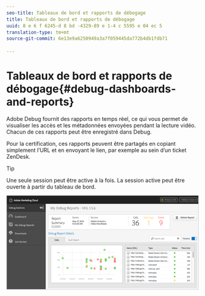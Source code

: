 ```yaml
---
seo-title: Tableaux de bord et rapports de débogage
title: Tableaux de bord et rapports de débogage
uuid: 8 e 6 f 6245-d 8 bd -4329-89 e 1-4 c 5595 e 04 ec 5
translation-type: tm+mt
source-git-commit: 6e13e9a6250949a3a7f059445da772b4db1fdb71

---
```



# Tableaux de bord et rapports de débogage{#debug-dashboards-and-reports}

Adobe Debug fournit des rapports en temps réel, ce qui vous permet de visualiser les accès et les métadonnées envoyées pendant la lecture vidéo. Chacun de ces rapports peut être enregistré dans Debug.

Pour la certification, ces rapports peuvent être partagés en copiant simplement l’URL et en envoyant le lien, par exemple au sein d’un ticket ZenDesk.

>[!TIP]
>
>Une seule session peut être active à la fois. La session active peut être ouverte à partir du tableau de bord.

![](assets/debug-dashboard.png)

